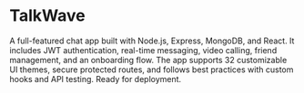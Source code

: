 # TalkWave
A full-featured chat app built with Node.js, Express, MongoDB, and React. It includes JWT authentication, real-time messaging, video calling, friend management, and an onboarding flow. The app supports 32 customizable UI themes, secure protected routes, and follows best practices with custom hooks and API testing. Ready for deployment.  